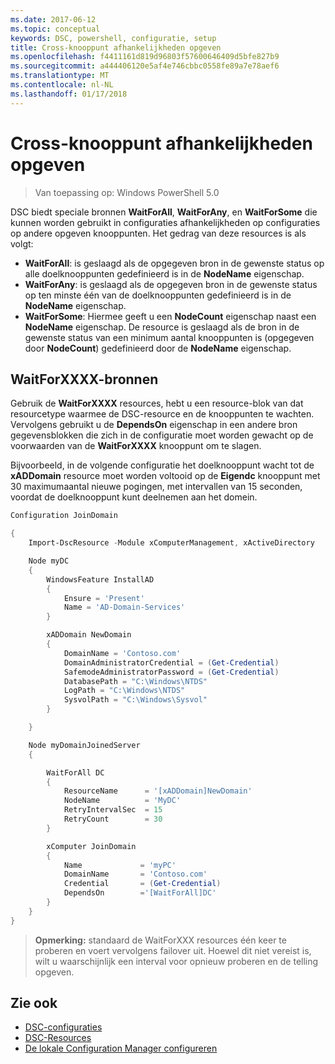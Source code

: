 ```yaml
---
ms.date: 2017-06-12
ms.topic: conceptual
keywords: DSC, powershell, configuratie, setup
title: Cross-knooppunt afhankelijkheden opgeven
ms.openlocfilehash: f4411161d819d96803f57600646409d5bfe827b9
ms.sourcegitcommit: a444406120e5af4e746cbbc0558fe89a7e78aef6
ms.translationtype: MT
ms.contentlocale: nl-NL
ms.lasthandoff: 01/17/2018
---
```

# <a name="specifying-cross-node-dependencies"></a>Cross-knooppunt afhankelijkheden opgeven

> Van toepassing op: Windows PowerShell 5.0

DSC biedt speciale bronnen **WaitForAll**, **WaitForAny**, en **WaitForSome** die kunnen worden gebruikt in configuraties afhankelijkheden op configuraties op andere opgeven knooppunten. Het gedrag van deze resources is als volgt:

* **WaitForAll**: is geslaagd als de opgegeven bron in de gewenste status op alle doelknooppunten gedefinieerd is in de **NodeName** eigenschap.
* **WaitForAny**: is geslaagd als de opgegeven bron in de gewenste status op ten minste één van de doelknooppunten gedefinieerd is in de **NodeName** eigenschap.
* **WaitForSome**: Hiermee geeft u een **NodeCount** eigenschap naast een **NodeName** eigenschap. De resource is geslaagd als de bron in de gewenste status van een minimum aantal knooppunten is (opgegeven door **NodeCount**) gedefinieerd door de **NodeName** eigenschap. 

## <a name="using-waitforxxxx-resources"></a>WaitForXXXX-bronnen

Gebruik de **WaitForXXXX** resources, hebt u een resource-blok van dat resourcetype waarmee de DSC-resource en de knooppunten te wachten. Vervolgens gebruikt u de **DependsOn** eigenschap in een andere bron gegevensblokken die zich in de configuratie moet worden gewacht op de voorwaarden van de **WaitForXXXX** knooppunt om te slagen.

Bijvoorbeeld, in de volgende configuratie het doelknooppunt wacht tot de **xADDomain** resource moet worden voltooid op de **Eigendc** knooppunt met 30 maximumaantal nieuwe pogingen, met intervallen van 15 seconden, voordat de doelknooppunt kunt deelnemen aan het domein.

```powershell
Configuration JoinDomain

{
    Import-DscResource -Module xComputerManagement, xActiveDirectory

    Node myDC
    {
        WindowsFeature InstallAD
        {
            Ensure = 'Present' 
            Name = 'AD-Domain-Services' 
        }

        xADDomain NewDomain 
        { 
            DomainName = 'Contoso.com'            
            DomainAdministratorCredential = (Get-Credential)
            SafemodeAdministratorPassword = (Get-Credential)
            DatabasePath = "C:\Windows\NTDS"
            LogPath = "C:\Windows\NTDS"
            SysvolPath = "C:\Windows\Sysvol"
        }

    }

    Node myDomainJoinedServer
    {

        WaitForAll DC
        {
            ResourceName      = '[xADDomain]NewDomain'
            NodeName          = 'MyDC'
            RetryIntervalSec  = 15
            RetryCount        = 30
        }

        xComputer JoinDomain
        {
            Name             = 'myPC'
            DomainName       = 'Contoso.com'
            Credential       = (Get-Credential)
            DependsOn        ='[WaitForAll]DC'
        }
    }
}
```

>**Opmerking:** standaard de WaitForXXX resources één keer te proberen en voert vervolgens failover uit. Hoewel dit niet vereist is, wilt u waarschijnlijk een interval voor opnieuw proberen en de telling opgeven.

## <a name="see-also"></a>Zie ook
* [DSC-configuraties](configurations.md)
* [DSC-Resources](resources.md)
* [De lokale Configuration Manager configureren](metaConfig.md)

